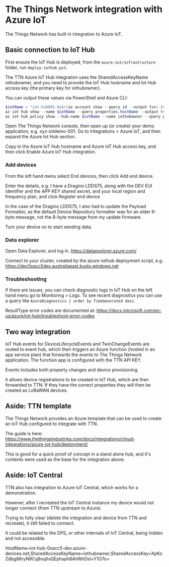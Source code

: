The Things Network integration with Azure IoT
=============================================

The Things Network has built in integration to Azure IoT.


Basic connection to IoT Hub
---------------------------

First ensure the IoT Hub is deployed, from the `azure-iot/infrastructure` folder, run `deploy-iothub.ps1`.

The TTN Azure IoT Hub integration uses the SharedAccessKeyName iothubowner, and you need
to provide the IoT Hub hostname and Iot Hub access key (the primary key for iothubowner).

You can output these values via PowerShell and Azure CLI:

```powershell
$iotName = "iot-hub001-0x$((az account show --query id --output tsv).Substring(0,4))-dev"
az iot hub show --name $iotName --query properties.hostName --output tsv
az iot hub policy show --hub-name $iotName --name iothubowner --query primaryKey --output tsv
```

Open The Things Network console, then open up (or create) your demo application, e.g. xyz-iotdemo-001. Go to Integrations > Azure IoT, and then expand the Azure Iot Hub section.

Copy in the Azure IoT Hub hostname and Azure IoT Hub access key, and then click Enable Azure IoT Hub integration.


### Add devices

From the left hand menu select End devices, then click Add end device.

Enter the details, e.g. I have a Dragino LDDS75, along with the DEV EUI identifier and the APP KEY shared secret, and your local region and frequency plan, and click Register end device

In the case of the Dragino LDDS75, I also had to update the Payload Formatter, as the default Device Repository formatter was for an older 6-byte message, not the 8-byte message from my update firmware.

Turn your device on to start sending data.


### Data explorer

Open Data Explorer, and log in. https://dataexplorer.azure.com/

Connect to your cluster, created by the azure-iothub deployment script, e.g. https://dec0xacc5dev.australiaeast.kusto.windows.net


### Troubleshooting

If there are issues, you can check diagnostic logs in IoT Hub on the left hand menu go to Monitoring > Logs. To see recent diagnostics you can use a query like `AzureDiagnostics | order by TimeGenerated desc`.

ResultType error codes are documented at: https://docs.microsoft.com/en-us/azure/iot-hub/troubleshoot-error-codes



Two way integration
-------------------

IoT Hub events for DeviceLifecycleEvents and TwinChangeEvents are routed to event hub, which then triggers an Azure function (hosted in an app service plan) that forwards the events to The Things Network application. The function app is configured with the TTN API KEY.

Events includes both property changes and device provisioning.

It allows device registrations to be created in IoT Hub, which are then forwarded to TTN. If they have the correct properties they will then be created as LoRaWAN devices.


Aside: TTN template
-------------------

The Things Network provides an Azure template that can be used to create an IoT Hub configured to integrate with TTN.

The guide is here: https://www.thethingsindustries.com/docs/integrations/cloud-integrations/azure-iot-hub/deployment/

This is good for a quick proof of concept in a stand alone hub, and it's contents were used as the base for the integration above.


Aside: IoT Central
------------------

TTN also has integration to Azure IoT Central, which works for a demonstration.

However, after I recreated the IoT Central instance my device would not longer connect (from TTN upstream to Azure).

Trying to fully clear (delete the integration and device from TTN and recreate), it still failed to connect.

It could be related to the DPS, or other internals of IoT Central, being hidden and not accessible.


HostName=iot-hub-0xacc5-dev.azure-devices.net;SharedAccessKeyName=iothubowner;SharedAccessKey=XpKoZdbg86ryN9Cq9oqIlxQEphsph8AhWhDsl+Y1O7o=
